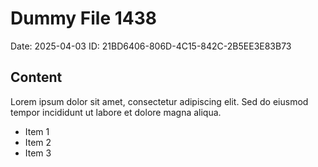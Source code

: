 # Dummy File 1438

Date: 2025-04-03
ID: 21BD6406-806D-4C15-842C-2B5EE3E83B73

## Content

Lorem ipsum dolor sit amet, consectetur adipiscing elit.
Sed do eiusmod tempor incididunt ut labore et dolore magna aliqua.

* Item 1
* Item 2
* Item 3

